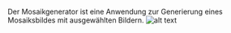 Der Mosaikgenerator ist eine Anwendung zur Generierung eines Mosaiksbildes mit ausgewählten Bildern.
![alt text](https://raw.githubusercontent.com/username/projectname/branch/path/to/img.png)
